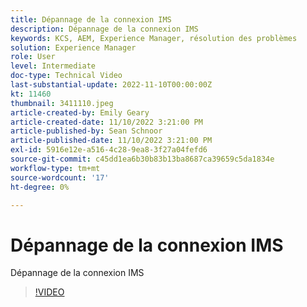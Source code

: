 ```yaml
---
title: Dépannage de la connexion IMS
description: Dépannage de la connexion IMS
keywords: KCS, AEM, Experience Manager, résolution des problèmes
solution: Experience Manager
role: User
level: Intermediate
doc-type: Technical Video
last-substantial-update: 2022-11-10T00:00:00Z
kt: 11460
thumbnail: 3411110.jpeg
article-created-by: Emily Geary
article-created-date: 11/10/2022 3:21:00 PM
article-published-by: Sean Schnoor
article-published-date: 11/10/2022 3:21:00 PM
exl-id: 5916e12e-a516-4c28-9ea8-3f27a04fefd6
source-git-commit: c45dd1ea6b30b83b13ba8687ca39659c5da1834e
workflow-type: tm+mt
source-wordcount: '17'
ht-degree: 0%

---
```


# Dépannage de la connexion IMS

Dépannage de la connexion IMS

>[!VIDEO](https://video.tv.adobe.com/v/3411110/?quality=12&learn=on)
